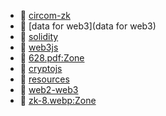 * 📂 [circom-zk](circom-zk)
* 📂 [data for web3](data for web3)
* 📂 [solidity](solidity)
* 📂 [web3js](web3js)
* 📄 [628.pdf:Zone](628.pdf:Zone.Identifier)
* 📄 [cryptojs](cryptojs.md)
* 📄 [resources](resources.md)
* 📄 [web2-web3](web2-web3.md)
* 📄 [zk-8.webp:Zone](zk-8.webp:Zone.Identifier)

